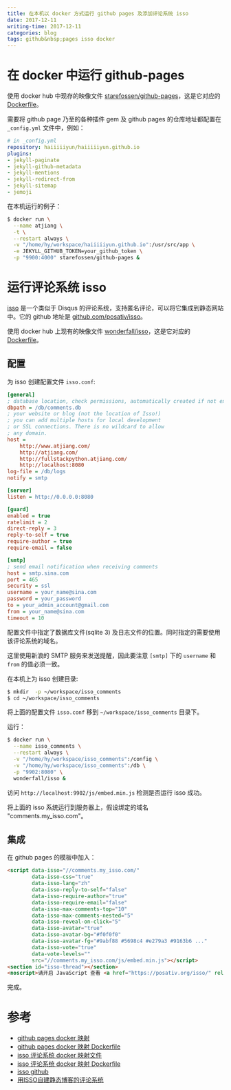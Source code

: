 ```yaml
---
title: 在本机以 docker 方式运行 github pages 及添加评论系统 isso
date: 2017-12-11
writing-time: 2017-12-11
categories: blog
tags: github&nbsp;pages isso docker
---
```


# 在 docker 中运行 github-pages

使用 docker hub 中现存的映像文件 [starefossen/github-pages](https://hub.docker.com/r/starefossen/github-pages/)，这是它对应的 [Dockerfile](https://github.com/Starefossen/docker-github-pages/blob/master/Dockerfile)。

需要将 github page 乃至的各种插件 gem 及 github pages 的仓库地址都配置在 `_config.yml` 文件中，例如：

```yaml
# in _config.yml
repository: haiiiiiyun/haiiiiiyun.github.io
plugins:
- jekyll-paginate
- jekyll-github-metadata
- jekyll-mentions
- jekyll-redirect-from
- jekyll-sitemap
- jemoji
```

在本机运行的例子：

```bash
$ docker run \
  --name atjiang \
  -t \
  --restart always \
  -v "/home/hy/workspace/haiiiiiyun.github.io":/usr/src/app \
  -e JEKYLL_GITHUB_TOKEN=your_github_token \
  -p "9900:4000" starefossen/github-pages &
```


# 运行评论系统 isso

[isso](https://posativ.org/isso/) 是一个类似于 Disqus 的评论系统，支持匿名评论，可以将它集成到静态网站中。它的 github 地址是 [github.com/posativ/isso](https://github.com/posativ/isso)。

使用 docker hub 上现有的映像文件 [wonderfall/isso](https://hub.docker.com/r/wonderfall/isso/)，这是它对应的 [Dockerfile](https://github.com/Wonderfall/dockerfiles/tree/master/isso)。

## 配置

为 isso 创建配置文件 `isso.conf`:

```ini
[general]
; database location, check permissions, automatically created if not exists
dbpath = /db/comments.db
; your website or blog (not the location of Isso!)
; you can add multiple hosts for local development
; or SSL connections. There is no wildcard to allow
; any domain.
host = 
    http://www.atjiang.com/
    http://atjiang.com/
    http://fullstackpython.atjiang.com/
    http://localhost:8080
log-file = /db/logs
notify = smtp

[server]
listen = http://0.0.0.0:8080

[guard]
enabled = true
ratelimit = 2
direct-reply = 3
reply-to-self = true
require-author = true
require-email = false

[smtp]
; send email notification when receiving comments
host = smtp.sina.com
port = 465
security = ssl
username = your_name@sina.com
password = your_password
to = your_admin_account@gmail.com
from = your_name@sina.com
timeout = 10
```

配置文件中指定了数据库文件(sqlite 3) 及日志文件的位置。同时指定的需要使用该评论系统的域名。

这里使用新浪的 SMTP 服务来发送提醒，因此要注意 `[smtp]` 下的 `username` 和 `from` 的值必须一致。


在本机上为 isso 创建目录:

```bash
$ mkdir  -p ~/workspace/isso_comments
$ cd ~/workspace/isso_comments
```

将上面的配置文件 `isso.conf` 移到 `~/workspace/isso_comments` 目录下。

运行：

```bash
$ docker run \
  --name isso_comments \
  --restart always \
  -v "/home/hy/workspace/isso_comments":/config \
  -v "/home/hy/workspace/isso_comments":/db \
  -p "9902:8080" \
  wonderfall/isso &
```

访问 `http://localhost:9902/js/embed.min.js` 检测是否运行 isso 成功。

将上面的 isso 系统运行到服务器上，假设绑定的域名 "comments.my_isso.com"。

## 集成

在 github pages 的模板中加入：

```html
<script data-isso="//comments.my_isso.com/"
        data-isso-css="true"
        data-isso-lang="zh"
        data-isso-reply-to-self="false"
        data-isso-require-author="true"
        data-isso-require-email="false"
        data-isso-max-comments-top="10"
        data-isso-max-comments-nested="5"
        data-isso-reveal-on-click="5"
        data-isso-avatar="true"
        data-isso-avatar-bg="#f0f0f0"
        data-isso-avatar-fg="#9abf88 #5698c4 #e279a3 #9163b6 ..."
        data-isso-vote="true"
        data-vote-levels=""
        src="//comments.my_isso.com/js/embed.min.js"></script>
<section id="isso-thread"></section>
<noscript>请开启 JavaScript 查看 <a href="https://posativ.org/isso/" rel="nofollow">isso 评论系统的内容</a>。</noscript>
```

完成。

# 参考

+ [github pages docker 映射](https://hub.docker.com/r/starefossen/github-pages/)
+ [github pages docker 映射 Dockerfile](https://github.com/Starefossen/docker-github-pages/blob/master/Dockerfile)
+ [isso 评论系统 docker 映射文件](https://hub.docker.com/r/wonderfall/isso/)
+ [isso 评论系统 docker 映射 Dockerfile](https://github.com/Wonderfall/dockerfiles/tree/master/isso)
+ [isso github](https://github.com/posativ/isso)
+ [用ISSO自建静态博客的评论系统](https://www.jianshu.com/p/205f2fce3051)
